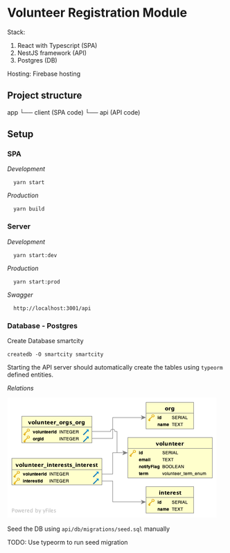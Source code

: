 # Volunteer Registration Module

Stack:

1. React with Typescript (SPA)
2. NestJS framework (API)
3. Postgres (DB)

Hosting: Firebase hosting

## Project structure

app
└── client (SPA code)
└── api (API code)

## Setup

### SPA

_Development_

```
  yarn start
```

_Production_

```
  yarn build
```

### Server

_Development_

```
  yarn start:dev
```

_Production_

```
  yarn start:prod
```

_Swagger_

```
  http://localhost:3001/api
```

### Database - Postgres

Create Database smartcity

```
createdb -O smartcity smartcity
```

Starting the API server should automatically create the tables using `typeorm` defined entities.

_Relations_

![alt text](https://raw.githubusercontent.com/chennaitricolor/MA-Volunteering/master/docs/ERD.png)

Seed the DB using `api/db/migrations/seed.sql` manually

TODO: Use typeorm to run seed migration
